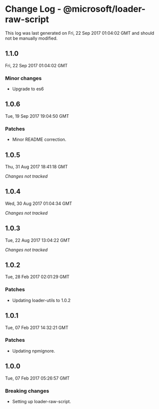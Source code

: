 # Change Log - @microsoft/loader-raw-script

This log was last generated on Fri, 22 Sep 2017 01:04:02 GMT and should not be manually modified.

## 1.1.0
Fri, 22 Sep 2017 01:04:02 GMT

### Minor changes

- Upgrade to es6

## 1.0.6
Tue, 19 Sep 2017 19:04:50 GMT

### Patches

- Minor README correction.

## 1.0.5
Thu, 31 Aug 2017 18:41:18 GMT

*Changes not tracked*

## 1.0.4
Wed, 30 Aug 2017 01:04:34 GMT

*Changes not tracked*

## 1.0.3
Tue, 22 Aug 2017 13:04:22 GMT

*Changes not tracked*

## 1.0.2
Tue, 28 Feb 2017 02:01:29 GMT

### Patches

- Updating loader-utils to 1.0.2

## 1.0.1
Tue, 07 Feb 2017 14:32:21 GMT

### Patches

- Updating npmignore.

## 1.0.0
Tue, 07 Feb 2017 05:26:57 GMT

### Breaking changes

- Setting up loader-raw-script.


